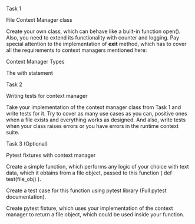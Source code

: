 Task 1

File Context Manager class

Create your own class, which can behave like a built-in function open(). Also, you need to extend its functionality with counter and logging. Pay special attention to the implementation of __exit__ method, which has to cover all the requirements to context managers mentioned here:

Context Manager Types 

The with statement 

 

Task 2

Writing tests for context manager

Take your implementation of the context manager class from Task 1 and write tests for it. Try to cover as many use cases as you can, positive ones when a file exists and everything works as designed. And also, write tests when your class raises errors or you have errors in the runtime context suite.

 

Task 3 (Optional)

Pytest fixtures with context manager

Create a simple function, which performs any logic of your choice with text data, which it obtains from a file object, passed to this function ( def test(file_obj) ). 

Create a test case for this function using pytest library (Full pytest documentation).  

Create pytest fixture, which uses your implementation of the context manager to return a file object, which could be used inside your function.
